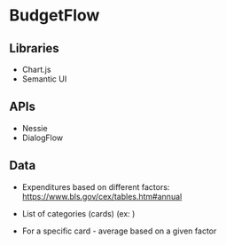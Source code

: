 # BudgetFlow

## Libraries
* Chart.js
* Semantic UI

## APIs
* Nessie
* DialogFlow

## Data
* Expenditures based on different factors: https://www.bls.gov/cex/tables.htm#annual




* List of categories (cards) (ex: )
* For a specific card - average based on a given factor